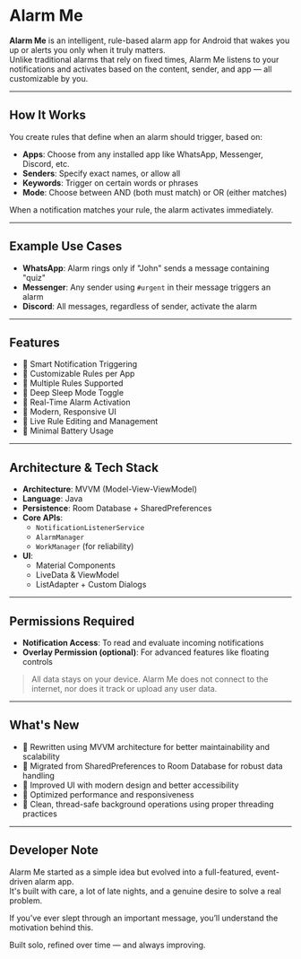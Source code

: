 # Alarm Me

**Alarm Me** is an intelligent, rule-based alarm app for Android that wakes you up or alerts you only when it truly matters.  
Unlike traditional alarms that rely on fixed times, Alarm Me listens to your notifications and activates based on the content, sender, and app — all customizable by you.

---

## How It Works

You create rules that define when an alarm should trigger, based on:

- **Apps**: Choose from any installed app like WhatsApp, Messenger, Discord, etc.
- **Senders**: Specify exact names, or allow all
- **Keywords**: Trigger on certain words or phrases
- **Mode**: Choose between AND (both must match) or OR (either matches)

When a notification matches your rule, the alarm activates immediately.

---

## Example Use Cases

- **WhatsApp**: Alarm rings only if "John" sends a message containing "quiz"
- **Messenger**: Any sender using `#urgent` in their message triggers an alarm
- **Discord**: All messages, regardless of sender, activate the alarm

---

## Features

- 🔹 Smart Notification Triggering  
- 🔹 Customizable Rules per App  
- 🔹 Multiple Rules Supported  
- 🔹 Deep Sleep Mode Toggle  
- 🔹 Real-Time Alarm Activation  
- 🔹 Modern, Responsive UI  
- 🔹 Live Rule Editing and Management  
- 🔹 Minimal Battery Usage  

---

## Architecture & Tech Stack

- **Architecture**: MVVM (Model-View-ViewModel)
- **Language**: Java
- **Persistence**: Room Database + SharedPreferences
- **Core APIs**:
  - `NotificationListenerService`
  - `AlarmManager`
  - `WorkManager` (for reliability)
- **UI**:
  - Material Components
  - LiveData & ViewModel
  - ListAdapter + Custom Dialogs

---

## Permissions Required

- **Notification Access**: To read and evaluate incoming notifications
- **Overlay Permission (optional)**: For advanced features like floating controls

> All data stays on your device. Alarm Me does not connect to the internet, nor does it track or upload any user data.

---

## What's New

- 🌟 Rewritten using MVVM architecture for better maintainability and scalability  
- 🌟 Migrated from SharedPreferences to Room Database for robust data handling  
- 🌟 Improved UI with modern design and better accessibility  
- 🌟 Optimized performance and responsiveness  
- 🌟 Clean, thread-safe background operations using proper threading practices  

---

## Developer Note

Alarm Me started as a simple idea but evolved into a full-featured, event-driven alarm app.  
It's built with care, a lot of late nights, and a genuine desire to solve a real problem.

If you’ve ever slept through an important message, you’ll understand the motivation behind this.

Built solo, refined over time — and always improving.
